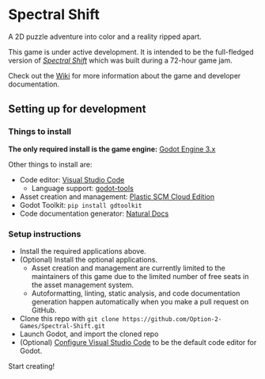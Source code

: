 # Spectral Shift

A 2D puzzle adventure into color and a reality ripped apart.

This game is under active development.
It is intended to be the full-fledged version of
[*Spectral Shift*](https://option2games.itch.io/spectral-shift)
 which was built during a 72-hour game jam.

 Check out the [Wiki](https://github.com/Option-2-Games/Spectral-Shift/wiki)
 for more information about the game and developer documentation.

## Setting up for development

### Things to install

**The only required install is the game engine:** [Godot Engine 3.x](https://godotengine.org/download#links)

Other things to install are:

- Code editor: [Visual Studio Code](https://code.visualstudio.com)
  - Language support: [godot-tools](https://marketplace.visualstudio.com/items?itemName=geequlim.godot-tools)
- Asset creation and management: [Plastic SCM Cloud Edition](https://www.plasticscm.com/download)
- Godot Toolkit: `pip install gdtoolkit`
- Code documentation generator: [Natural Docs](https://www.naturaldocs.org/download/)

### Setup instructions

- Install the required applications above.
- (Optional) Install the optional applications.
  - Asset creation and management are currently limited to the maintainers of
    this game due to the limited number of free seats in the asset management
    system.
  - Autoformatting, linting, static analysis, and code documentation
    generation happen automatically when you make a pull request on GitHub.
- Clone this repo with `git clone https://github.com/Option-2-Games/Spectral-Shift.git`
- Launch Godot, and import the cloned repo
- (Optional) [Configure Visual Studio Code](https://docs.godotengine.org/en/stable/tutorials/editor/external_editor.html?highlight=external%20editor) to be the default code editor for Godot.

Start creating!